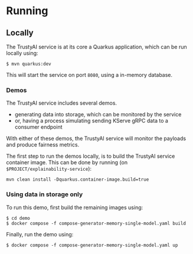 # Running

## Locally


The TrustyAI service is at its core a Quarkus application, which can be run locally using:

```shell
$ mvn quarkus:dev
```

This will start the service on port `8080`, using a in-memory database.

### Demos

The TrustyAI service includes several demos.

- generating data into storage, which can be monitored by the service
- or, having a process simulating sending KServe gRPC data to a consumer endpoint

With either of these demos, the TrustyAI service will monitor the payloads and produce fairness metrics.

The first step to run the demos locally, is to build the TrustyAI service container image.
This can be done by running (on `$PROJECT/explainability-service`):

```shell
mvn clean install -Dquarkus.container-image.build=true
```

### Using data in storage only

To run this demo, first build the remaining images using:

```shell
$ cd demo
$ docker compose -f compose-generator-memory-single-model.yaml build
```

Finally, run the demo using:

```shell
$ docker compose -f compose-generator-memory-single-model.yaml up
```
